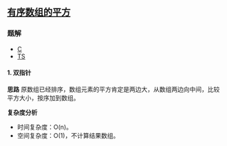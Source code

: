 ## [有序数组的平方](https://leetcode.cn/problems/squares-of-a-sorted-array/)
### 题解
+ [C](../../c/1024/977.c)
+ [TS](../../ts/1024/977.ts)

#### 1. 双指针
**思路**
原数组已经排序，数组元素的平方肯定是两边大，从数组两边向中间，比较平方大小，按序加到数组。

**复杂度分析**
+ 时间复杂度：O(n)。
+ 空间复杂度：O(1)，不计算结果数组。